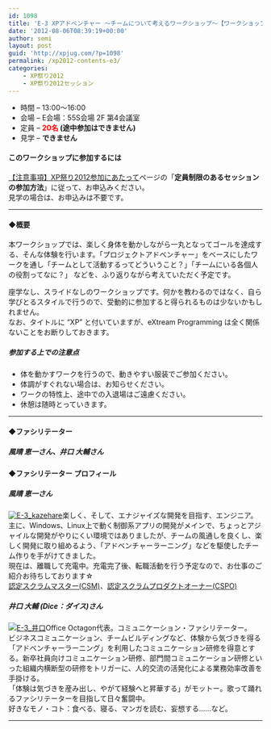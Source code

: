 ```yaml
---
id: 1098
title: 'E-3 XPアドベンチャー ～チームについて考えるワークショップ～【ワークショップ】'
date: '2012-08-06T08:39:19+00:00'
author: semi
layout: post
guid: 'http://xpjug.com/?p=1098'
permalink: /xp2012-contents-e3/
categories:
    - XP祭り2012
    - XP祭り2012セッション
---
```


- 時間 – 13:00〜16:00
- 会場 – E会場：55S会場 2F 第4会議室
- 定員 – **<font color="red">20名</font> (途中参加はできません)**
- 見学 – **できません**

#### このワークショップに参加するには

[【注意事項】XP祭り2012参加にあたって](http://xpjug.com/xp2012-attention/)ページの「**定員制限のあるセッションの参加方法**」に従って、お申込みください。  
見学の場合は、お申込みは不要です。

---

#### ◆概要

本ワークショップでは、楽しく身体を動かしながら一丸となってゴールを達成する、そんな体験を行います。「プロジェクトアドベンチャー」をベースにしたワークを通し「チームとして活動するってどういうこと？」「チームにいる各個人の役割ってなに？」 などを、ふり返りながら考えていただく予定です。

座学なし、スライドなしのワークショップです。何かを教わるのではなく、自ら学びとるスタイルで行うので、受動的に参加すると得られるものは少ないかもしれません。  
なお、タイトルに “XP” と付いていますが、eXtream Programming は全く関係ないことをお断りしておきます。

##### 参加する上での注意点

- 体を動かすワークを行うので、動きやすい服装でご参加ください。
- 体調がすぐれない場合は、お知らせください。
- ワークの特性上、途中での入退場はご遠慮ください。
- 休憩は随時とっていきます。

---

#### ◆ファシリテーター

##### 風晴 恵一さん、井口 大輔さん

#### ◆ファシリテーター プロフィール

##### 風晴 恵一さん

[![](http://xpjug.com/wp-content/uploads/2012/08/E-3_kazehare-150x150.jpg "E-3_kazehare")](http://xpjug.com/wp-content/uploads/2012/08/E-3_kazehare.jpg)楽しく、そして、エナジャイズな開発を目指す、エンジニア。  
主に、Windows、Linux上で動く制御系アプリの開発がメインで、ちょっとアジャイルな開発がやりにくい環境ではありましたが、チームの風通しを良くし、楽しく開発に取り組めるよう、「アドベンチャーラーニング」などを駆使したチーム作りを手がけてきました。  
現在は、離職して充電中。充電完了後、転職活動を行う予定なので、お仕事のご紹介お待ちしております☆  
[認定スクラムマスター(CSM)](http://www.scrumalliance.org/pages/CSM)、[認定スクラムプロダクトオーナー(CSPO)](http://www.scrumalliance.org/pages/certified_scrum_product_owner)

##### 井口 大輔 (Dice：ダイス)さん

[![](http://xpjug.com/wp-content/uploads/2012/08/5921176ee41e29e65584f450ab6569aa-122x150.jpg "E-3_井口")](http://xpjug.com/wp-content/uploads/2012/08/5921176ee41e29e65584f450ab6569aa.jpg)Office Octagon代表。コミュニケーション・ファシリテーター。  
ビジネスコミュニケーション、チームビルディングなど、体験から気づきを得る「アドベンチャーラーニング」を利用したコミュニケーション研修を得意とする。新卒社員向けコミュニケーション研修、部門間コミュニケーション研修といった組織内横断型の研修をトリガーに、人的交流の活発化による業務効率改善を手掛ける。  
「体験は気づきを産み出し、やがて経験へと昇華する」がモットー。歌って踊れるファシリテーターを目指して日々奮闘中。  
好きなモノ・コト：食べる、寝る、マンガを読む、妄想する……など。

---